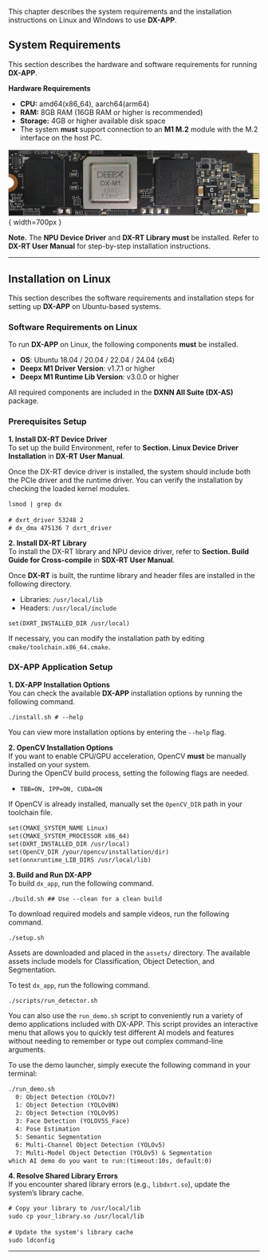 This chapter describes the system requirements and the installation instructions on Linux and WIndows to use **DX-APP**.

## System Requirements

This section describes the hardware and software requirements for running **DX-APP**.

**Hardware  Requirements**  

- **CPU:** amd64(x86_64), aarch64(arm64)
- **RAM:** 8GB RAM (16GB RAM or higher is recommended)
- **Storage:** 4GB or higher available disk space
- The system **must** support connection to an **M1 M.2** module with the M.2 interface on the host PC. 

![](./../resources/02_DX-M1_M.2_LPDDR5x2_PCP.png){ width=700px }


**Note.** The **NPU Device Driver** and **DX-RT Library must** be installed. Refer to **DX-RT User Manual** for step-by-step installation instructions.  

---

## Installation on Linux

This section describes the software requirements and installation steps for setting up **DX-APP** on Ubuntu-based systems.

### Software Requirements on Linux  

To run **DX-APP** on Linux, the following components **must** be installed.  

- **OS**: Ubuntu 18.04 / 20.04 / 22.04 / 24.04 (x64)  
- **Deepx M1 Driver Version**: v1.7.1 or higher  
- **Deepx M1 Runtime Lib Version**: v3.0.0 or higher  

All required components are included in the **DXNN All Suite (DX-AS)** package.  


### Prerequisites Setup

**1. Install DX-RT Device Driver**  
To set up the build Environment, refer to **Section. Linux Device Driver Installation** in **DX-RT User Manual**.  

Once the DX-RT device driver is installed, the system should include both the PCIe driver and the runtime driver.  You can verify the installation by checking the loaded kernel modules.  

```
lsmod | grep dx

# dxrt_driver 53248 2
# dx_dma 475136 7 dxrt_driver
```

**2. Install DX-RT Library**   
To install the DX-RT library and NPU device driver, refer to **Section. Build Guide for Cross-compile** in **SDX-RT User Manual**.  

Once **DX-RT** is built, the runtime library and header files are installed in the following directory.  

- Libraries: `/usr/local/lib`  
- Headers: `/usr/local/include`  

```
set(DXRT_INSTALLED_DIR /usr/local)
```

If necessary, you can modify the installation path by editing `cmake/toolchain.x86_64.cmake`.  


### DX-APP Application Setup  

**1. DX-APP Installation Options**  
You can check the available **DX-APP** installation options by running the following command. 

```
./install.sh # --help
```
You can view more installation options by entering the `--help` flag.

**2. OpenCV Installation Options**  
If you want to enable CPU/GPU acceleration, OpenCV **must** be manually installed on your system.  
During the OpenCV build process, setting the following flags are needed.  

- `TBB=ON, IPP=ON, CUDA=ON`

If OpenCV is already installed, manually set the `OpenCV_DIR` path in your toolchain file.
```
set(CMAKE_SYSTEM_NAME Linux)
set(CMAKE_SYSTEM_PROCESSOR x86_64)
set(DXRT_INSTALLED_DIR /usr/local)
set(OpenCV_DIR /your/opencv/installation/dir)
set(onnxruntime_LIB_DIRS /usr/local/lib)
```

**3. Build and Run DX-APP**  
To build `dx_app`, run the following command. 
```
./build.sh ## Use --clean for a clean build
```

To download required models and sample videos, run the following command.  
```
./setup.sh
```

Assets are downloaded and placed in the `assets/` directory. The available assets include models for Classification, Object Detection, and Segmentation.  

To test `dx_app`, run the following command.  
```
./scripts/run_detector.sh
```
You can also use the `run_demo.sh` script to conveniently run a variety of demo applications included with DX-APP. This script provides an interactive menu that allows you to quickly test different AI models and features without needing to remember or type out complex command-line arguments.

To use the demo launcher, simply execute the following command in your terminal:

```
./run_demo.sh
  0: Object Detection (YOLOv7)
  1: Object Detection (YOLOv8N)
  2: Object Detection (YOLOv9S)
  3: Face Detection (YOLOV5S_Face)
  4: Pose Estimation
  5: Semantic Segmentation
  6: Multi-Channel Object Detection (YOLOv5)
  7: Multi-Model Object Detection (YOLOv5) & Segmentation
which AI demo do you want to run:(timeout:10s, default:0)
```

**4. Resolve Shared Library Errors**  
If you encounter shared library errors (e.g., `libdxrt.so`), update the system’s library cache. 
```
# Copy your library to /usr/local/lib
sudo cp your_library.so /usr/local/lib

# Update the system's library cache
sudo ldconfig
```
---
